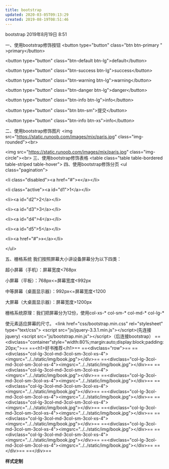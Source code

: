 ```yaml
---
title: bootstrap
updated: 2020-03-05T09:13:29
created: 2019-08-19T08:51:46
---
```


bootstrap
2019年8月19日
8:51

一、使用bootstrap修饰按钮
\<button type="button" class="btn btn-primary " \>primary\</button\>

\<button type="button" class="btn-default btn-lg"\>default\</button\>

\<button type="button" class="btn-success btn-lg"\>success\</button\>

\<button type="button" class="btn-warning btn-lg"\>warning\</button\>

\<button type="button" class="btn-danger btn-lg"\>danger\</button\>

\<button type="button" class="btn-info btn-lg"\>info\</button\>

\<button type="button" class="btn btn-sm"\>提交\</button\>

\<button type="button" class="btn-info btn-xs"\>info\</button\>

二、使用bootstrap修饰图片
\<img src="https://static.runoob.com/images/mix/paris.jpg" class="img-rounded"\>\<br\>

\<img src="https://static.runoob.com/images/mix/paris.jpg" class="img-circle"\>\<br\>
三、使用bootstrap修饰表格
\<table class="table table-bordered table-striped table-hover"\>
四、使用bootstrap修饰分页
\<ul class="pagination"\>

\<li class="disabled"\>\<a href="#"\>&laquo;\</a\>\</li\>

\<li class="active"\>\<a id="d1"\>1\</a\>\</li\>

\<li\>\<a id="d2"\>2\</a\>\</li\>

\<li\>\<a id="d3"\>3\</a\>\</li\>

\<li\>\<a id="d4"\>4\</a\>\</li\>

\<li\>\<a id="d5"\>5\</a\>\</li\>

\<li\>\<a href="#"\>&raquo;\</a\>\</li\>

\</ul\>

五、栅格系统
我们按照屏幕大小讲设备屏幕分为以下四类：

超小屏幕（手机）：屏幕宽度\<768px

小屏幕（平板）：768px\<=屏幕宽度\<992px

中等屏幕（桌面显示器）：992px\<=屏幕宽度\<1200

大屏幕（大桌面显示器）：屏幕宽度\>1200px

栅格系统原理：我们把屏幕分为12份，使用col-xs-\* col-sm-\* col-md-\* col-lg-\*

使元素适应屏幕的尺寸。
\<link href="css/bootstrap.min.css" rel="stylesheet" type="text/css"\>
\<script src="js/jquery-3.3.1.min.js"\>\</script\>(先连接jquery)
\<script src="js/bootstrap.min.js"\>\</script\>（后连接bootstrap）
==\<divclass="container"style="width:80%;margin:auto;display:block;padding:20px;"\>==
==\<h1\>好书推荐\</h1\>==
==\<divclass="row"\>==
==\<divclass="col-lg-3col-md-3col-sm-3col-xs-4"\>\<imgsrc="../../static/img/book.jpg"\>\</div\>==
==\<divclass="col-lg-3col-md-3col-sm-3col-xs-4"\>\<imgsrc="../../static/img/book.jpg"\>\</div\>==
==\<divclass="col-lg-3col-md-3col-sm-3col-xs-4"\>\<imgsrc="../../static/img/book.jpg"\>\</div\>==
==\<divclass="col-lg-3col-md-3col-sm-3col-xs-4"\>\<imgsrc="../../static/img/book.jpg"\>\</div\>==
==\<divclass="col-lg-3col-md-3col-sm-3col-xs-4"\>\<imgsrc="../../static/img/book.jpg"\>\</div\>==
==\<divclass="col-lg-3col-md-3col-sm-3col-xs-4"\>\<imgsrc="../../static/img/book.jpg"\>\</div\>==
==\<divclass="col-lg-3col-md-3col-sm-3col-xs-4"\>\<imgsrc="../../static/img/book.jpg"\>\</div\>==
==\<divclass="col-lg-3col-md-3col-sm-3col-xs-4"\>\<imgsrc="../../static/img/book.jpg"\>\</div\>==
==\<divclass="col-lg-3col-md-3col-sm-3col-xs-4"\>\<imgsrc="../../static/img/book.jpg"\>\</div\>==
==\<divclass="col-lg-3col-md-3col-sm-3col-xs-4"\>\<imgsrc="../../static/img/book.jpg"\>\</div\>==
==\<divclass="col-lg-3col-md-3col-sm-3col-xs-4"\>\<imgsrc="../../static/img/book.jpg"\>\</div\>==
==\<divclass="col-lg-3col-md-3col-sm-3col-xs-4"\>\<imgsrc="../../static/img/book.jpg"\>\</div\>==
==\</div\>==
==\</div\>==

**样式定制**
